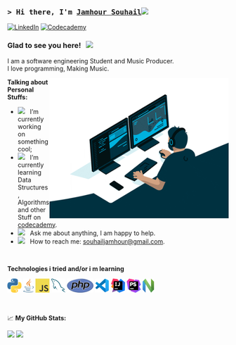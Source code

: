 ### <samp>&gt; Hi there, I'm <a href="https://souhailjamhour.netlify.app/" target="_blank">Jamhour Souhail</a><img src="https://media.giphy.com/media/hvRJCLFzcasrR4ia7z/giphy.gif" width="25"> </samp>

[![LinkedIn](https://img.shields.io/badge/linkedin-%230077B5.svg?style=for-the-badge&logo=linkedin&logoColor=white)](https://linkedin.com/in/souhailjamhour)
[![Codecademy](https://img.shields.io/badge/Codecademy-FFF0E5?style=for-the-badge&logo=codecademy&logoColor=1F243A)](https://www.codecademy.com/profiles/s.jamhour)

### Glad to see you here! &nbsp; ![](https://visitor-badge.glitch.me/badge?page_id=Souhail-JAMHOUR.Souhail-JAMHOUR)

I am a software engineering Student and Music Producer. 
<br/>
I love programming, Making Music.

<img align="right" alt="GIF" src="img/giphy.gif" width="408" height="318" />
  
**Talking about Personal Stuffs:**

- <img src="https://github.com/Gapur/Gapur/blob/main/assets/developer.gif?raw=true" width="21" />&nbsp;&nbsp; I’m currently working on something cool;
- <img src="https://github.com/Gapur/Gapur/blob/main/assets/lightning.gif?raw=true" width="21" />&nbsp;&nbsp; I’m currently learning Data Structures, Algorithms and other Stuff on [codecademy](https://www.codecademy.com/profiles/Soujow).
- <img src="https://github.com/Gapur/Gapur/blob/main/assets/message.gif?raw=true" width="21" />&nbsp;&nbsp; Ask me about anything, I am happy to help.
- <img src="https://github.com/Gapur/Gapur/blob/main/assets/letterbox.gif?raw=true" width="21" />&nbsp;&nbsp; How to reach me: souhailjamhour@gmail.com.
<!-- - <img src="https://github.com/Gapur/Gapur/blob/main/assets/doc.gif?raw=true" width="21" />&nbsp;&nbsp; [Resume](https://gkassym.netlify.app/Resume.pdf). -->

</br>

**Technologies i tried and/or i m learning**

<p>
<!-- <a href="https://www.drupal.org/" title="Drupal"><img src="icons/drupal.png" /></a> -->
<!-- <a href="https://getcomposer.org/" title="Composer"><img src="icons/composer.png" /></a> -->
<a href="https://www.python.org/" title="Python"><img src="icons/python.png" /></a>
<!-- <a href="https://git-scm.com/" title="Git"><img src="icons/git.png" /></a> -->
<a href="https://www.java.com/en/" title="Java"><img src="./icons/Java.png" /></a>
<!-- <a href="https://github.com/" title="GitHub"><img src="icons/github.png" /></a> -->
<!-- <a href="https://gitlab.com/" title="GitLab"><img src="icons/gitlab.png" /></a> -->
<!-- <a href="https://www.terraform.io/" title="Terraform"><img src="icons/terraform.png" /></a> -->
<!-- <a href="https://www.ansible.com/" title="Ansible"><img src="icons/ansible.png" /></a> -->
<a href="https://en.wikipedia.org/wiki/JavaScript" title="JavaScript"><img src="icons/javascript.png" /></a>
<!-- <a href="https://www.typescriptlang.org/" title="TypeScript"><img src="icons/typescript.png" /></a> -->
<a href="https://www.mysql.com/" title="MySQL"><img src="icons/mysql.png" /></a>
<!-- <a href="https://mariadb.org/" title="MariaDB"><img src="icons/mariadb.png" /></a> -->
<a href="https://www.php.net/" title="PHP"><img src="icons/php.png" /></a>
<a href="https://code.visualstudio.com/" title="Visual Studio Code"><img src="icons/vscode.png" /></a>
<a href="https://code.visualstudio.com/" title="Intellij"><img src="./icons/Intellij.png" /></a>
<a href="https://www.jetbrains.com/phpstorm/" title="PHPStorm"><img src="icons/phpstorm.png" /></a>
<a href="https://neovim.io/" title="Neovim"><img src="./icons/Neovim.png" /></a>

</p>
<!-- 📊 **This Week I Spent My Time On:** -->
<!--  -->
<!-- <!--START_SECTION:waka--> <!--  -->
<!-- ```text -->
<!-- No activity tracked -->
<!-- ``` -->
<!--  -->
<!-- <!--END_SECTION:waka-->
</br>

📈 **My GitHub Stats:**

<p>
  <img height="180em" src="https://github-readme-stats.vercel.app/api?username=Souhail-JAMHOUR&show_icons=true&theme=dark&hide_border=true&&count_private=true&include_all_commits=true" />
  <img height="180em" src="https://github-readme-stats.vercel.app/api/top-langs/?username=Souhail-JAMHOUR&exclude_repo=KNN-Image-Classification&show_icons=true&hide_border=true&theme=dark&layout=compact&langs_count=8"/>
</p>
